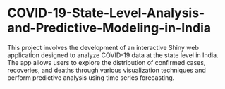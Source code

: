 # COVID-19-State-Level-Analysis-and-Predictive-Modeling-in-India
This project involves the development of an interactive Shiny web application designed to analyze COVID-19 data at the state level in India. The app allows users to explore the distribution of confirmed cases, recoveries, and deaths through various visualization techniques and perform predictive analysis using time series forecasting.
